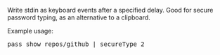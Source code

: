 Write stdin as keyboard events after a specified delay. Good for secure password typing, as an alternative to a clipboard.

Example usage:
<pre>
pass show repos/github | secureType 2
</pre>
